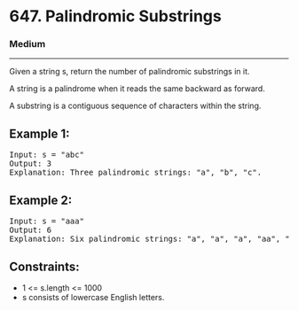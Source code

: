 # 647. Palindromic Substrings

### Medium

---

Given a string s, return the number of palindromic substrings in it.

A string is a palindrome when it reads the same backward as forward.

A substring is a contiguous sequence of characters within the string.

## Example 1:

<pre>
Input: s = "abc"
Output: 3
Explanation: Three palindromic strings: "a", "b", "c".
</pre>

## Example 2:

<pre>
Input: s = "aaa"
Output: 6
Explanation: Six palindromic strings: "a", "a", "a", "aa", "aa", "aaa".
</pre>

## Constraints:

- 1 <= s.length <= 1000
- s consists of lowercase English letters.
